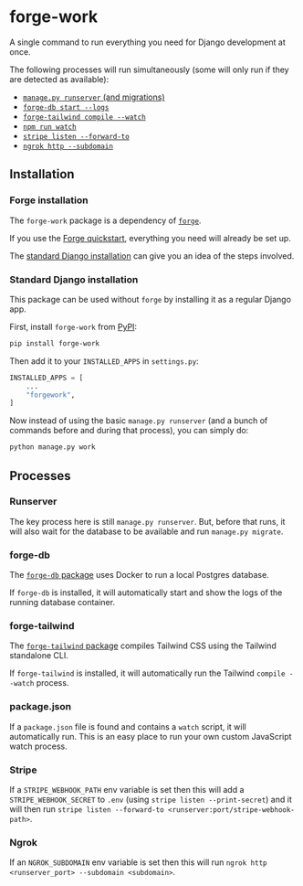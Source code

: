 # forge-work

A single command to run everything you need for Django development at once.

The following processes will run simultaneously (some will only run if they are detected as available):

- [`manage.py runserver` (and migrations)](#runserver)
- [`forge-db start --logs`](#forge-db)
- [`forge-tailwind compile --watch`](#forge-tailwind)
- [`npm run watch`](#package-json)
- [`stripe listen --forward-to`](#stripe)
- [`ngrok http --subdomain`](#ngrok)


## Installation

### Forge installation

The `forge-work` package is a dependency of [`forge`](https://github.com/forgepackages/forge).

If you use the [Forge quickstart](https://www.forgepackages.com/docs/quickstart/),
everything you need will already be set up.

The [standard Django installation](#standard-django-installation) can give you an idea of the steps involved.


### Standard Django installation

This package can be used without `forge` by installing it as a regular Django app.

First, install `forge-work` from [PyPI](https://pypi.org/project/forge-work/):

```sh
pip install forge-work
```

Then add it to your `INSTALLED_APPS` in `settings.py`:

```python
INSTALLED_APPS = [
    ...
    "forgework",
]
```

Now instead of using the basic `manage.py runserver` (and a bunch of commands before and during that process), you can simply do:

```sh
python manage.py work
```

## Processes

### Runserver

The key process here is still `manage.py runserver`.
But, before that runs, it will also wait for the database to be available and run `manage.py migrate`.

### forge-db

The [`forge-db` package](https://github.com/forgepackages/forge-db) uses Docker to run a local Postgres database.

If `forge-db` is installed, it will automatically start and show the logs of the running database container.

### forge-tailwind

The [`forge-tailwind` package](https://github.com/forgepackages/forge-tailwind) compiles Tailwind CSS using the Tailwind standalone CLI.

If `forge-tailwind` is installed, it will automatically run the Tailwind `compile --watch` process.

### package.json

If a `package.json` file is found and contains a `watch` script,
it will automatically run.
This is an easy place to run your own custom JavaScript watch process.

### Stripe

If a `STRIPE_WEBHOOK_PATH` env variable is set then this will add a `STRIPE_WEBHOOK_SECRET` to `.env` (using `stripe listen --print-secret`) and it will then run `stripe listen --forward-to <runserver:port/stripe-webhook-path>`.

### Ngrok

If an `NGROK_SUBDOMAIN` env variable is set then this will run `ngrok http <runserver_port> --subdomain <subdomain>`.
